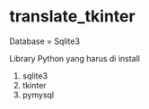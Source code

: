 # translate_tkinter
 Database = Sqlite3

 Library Python yang harus di install
 1. sqlite3
 2. tkinter
 3. pymysql

